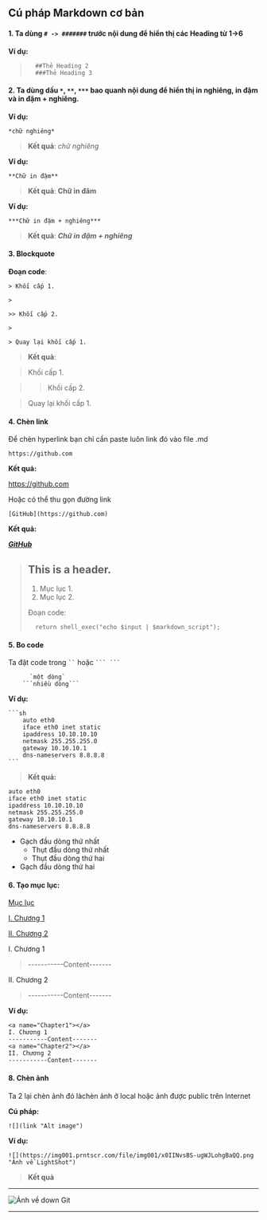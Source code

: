 ## Cú pháp Markdown cơ bản 
#### 1. Ta dùng `# -> #######` trước nội dung để hiển thị các Heading từ 1->6

 **Ví dụ:**

>       ##Thẻ Heading 2
>       ###Thẻ Heading 3

#### 2. Ta dùng dấu `*`, `**`, `***` bao quanh nội dung để hiển thị in nghiêng, in đậm và in đậm + nghiêng.

**Ví dụ:**

    *chữ nghiêng*

>**Kết quả**: *chữ nghiêng*

**Ví dụ:**

    **Chữ in đậm**

> **Kết quả**: **Chữ in đâm**

**Ví dụ:**

    ***Chữ in đậm + nghiêng***

> **Kết quả**: ***Chữ in đậm + nghiêng***

#### 3. Blockquote   

**Đoạn code**:
```
> Khối cấp 1.

>

>> Khối cấp 2.

>

> Quay lại khối cấp 1.
```
> **Kết quả**: 

> Khối cấp 1.

>

>> Khối cấp 2.

>

> Quay lại khối cấp 1.


#### 4. Chèn link
Để chèn hyperlink bạn chỉ cần paste luôn link đó vào file .md

    https://github.com

**Kết quả:**

https://github.com
    
Hoặc có thể thu gọn đường link

    [GitHub](https://github.com)

**Kết quả:**

***[GitHub](https://github.com)***


> ## This is a header.
> 
> 1.   Mục lục 1.
> 2.   Mục lục 2.
> 
> Đoạn code:
> 
>       return shell_exec("echo $input | $markdown_script");


#### 5. Bo code
Ta đặt code trong ` `` ` hoặc ` ``` ``` `

          `một dòng`
        ```nhiều dòng```

**Ví dụ:**

    ```sh
        auto eth0
        iface eth0 inet static
        ipaddress 10.10.10.10
        netmask 255.255.255.0
        gateway 10.10.10.1
        dns-nameservers 8.8.8.8
    ```
>**Kết quả:**

    auto eth0
    iface eth0 inet static
    ipaddress 10.10.10.10
    netmask 255.255.255.0
    gateway 10.10.10.1
    dns-nameservers 8.8.8.8
    
* Gạch đầu dòng thứ nhất
    * Thụt đầu dòng thứ nhất
    * Thụt đầu dòng thứ hai
* Gạch đầu dòng thứ hai


#### 6. Tạo mục lục:

[Mục lục](#Mucluc)

[I. Chương 1](#Chapter1)

[II. Chương 2](#Chapter2)

<a name="Chapter1"></a>
I. Chương 1

> -----------Content-------
<a name="Chapter2"></a>

II. Chương 2

> -----------Content-------


**Ví dụ:**

    <a name="Chapter1"></a>
    I. Chương 1
    -----------Content-------
    <a name="Chapter2"></a>
    II. Chương 2
    -----------Content-------
    




#### 8. Chèn ảnh
Ta 2 lại chèn ảnh đó làchèn ảnh ở local hoặc ảnh được public trên Internet

**Cú pháp:**
        
    ![](link "Alt image")

**Ví dụ:**

    ![](https://img001.prntscr.com/file/img001/x0IINvsBS-ugWJLohgBaQQ.png "Ảnh về LightShot")

> **Kết quả**
---
![](https://img001.prntscr.com/file/img001/x0IINvsBS-ugWJLohgBaQQ.png "Ảnh về down Git")

---
